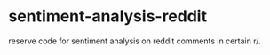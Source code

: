 # sentiment-analysis-reddit

reserve code for sentiment analysis on reddit comments in certain r/. 
